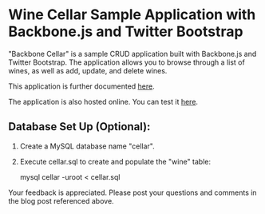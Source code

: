 # Wine Cellar Sample Application with Backbone.js and Twitter Bootstrap #

"Backbone Cellar" is a sample CRUD application built with Backbone.js and Twitter Bootstrap. The application allows you to browse through a list of wines, as well as add, update, and delete wines.

This application is further documented [here](http://coenraets.org/blog).

The application is also hosted online. You can test it [here](http://coenraets.org/backbone-cellar/bootstrap).


## Database Set Up (Optional): ##

1. Create a MySQL database name "cellar".
2. Execute cellar.sql to create and populate the "wine" table:

	mysql cellar -uroot < cellar.sql

Your feedback is appreciated. Please post your questions and comments in the blog post referenced above.